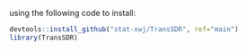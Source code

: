 using the following code to install:

```R
devtools::install_github("stat-xwj/TransSDR", ref="main")
library(TransSDR)
```

